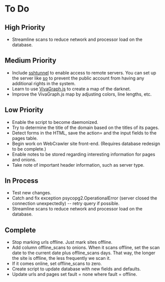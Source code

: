 # To Do

## High Priority
* Streamline scans to reduce network and processor load on the database.

## Medium Priority
* Include [sshtunnel](https://github.com/pahaz/sshtunnel) to enable access to remote servers. You can set up the server like [so](https://unix.stackexchange.com/questions/235040/how-do-i-create-a-ssh-user-that-can-only-access-mysql) to prevent the public account from having any additional rights in the system.
* Learn to use [VivaGraph.js](https://github.com/anvaka/VivaGraphJS) to create a map of the darknet.
* Improve the VivaGraph.js map by adjusting colors, line lengths, etc.

## Low Priority
* Enable the script to become daemonized.
* Try to determine the title of the domain based on the titles of its pages.
* Detect forms in the HTML, save the action= and the input fields to the pages table.
* Begin work on WebCrawler site front-end. (Requires database redesign to be complete.)
* Enable notes to be stored regarding interesting information for pages and onions.
* Take note of important header information, such as server type.

## In Process
* Test new changes.
* Catch and fix exception psycopg2.OperationalError (server closed the connection unexpectedly) -- retry query if possible.
* Streamline scans to reduce network and processor load on the database.

## Complete
* Stop marking urls offline. Just mark sites offline.
* Add column offline_scans to onions. When it scans offline, set the scan date to the current date plus offline_scans days. That way, the longer the site is offline, the less frequently we scan it.
* If it comes online, set offline_scans to zero.
* Create script to update database with new fields and defaults.
* Update urls and pages set fault = none where fault = offline.

